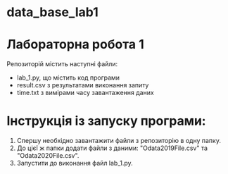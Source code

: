 # data_base_lab1

# Лабораторна робота 1

Репозиторій містить наступні файли:
- lab_1.py, що містить код програми
- result.csv з результатами виконання запиту
- time.txt з вимірами часу завантаження даних

# Інструкція із запуску програми:

1. Спершу необхідно завантажити файли з репозиторію в одну папку. 
2. До цієї ж папки додати файли з даними: "Odata2019File.csv" та "Odata2020File.csv".
3. Запустити до виконання файл lab_1.py.
